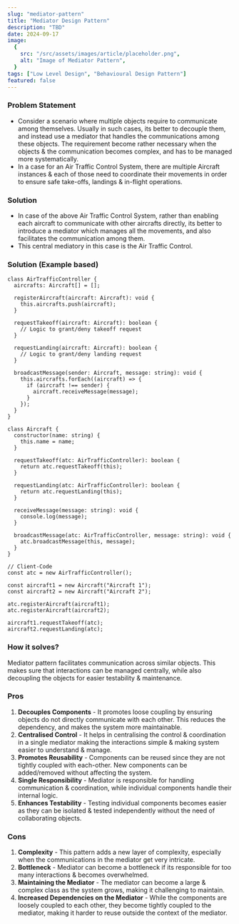 ```yaml
---
slug: "mediator-pattern"
title: "Mediator Design Pattern"
description: "TBD"
date: 2024-09-17
image:
  {
    src: "/src/assets/images/article/placeholder.png",
    alt: "Image of Mediator Pattern",
  }
tags: ["Low Level Design", "Behavioural Design Pattern"]
featured: false
---
```


### Problem Statement

- Consider a scenario where multiple objects require to communicate among themselves. Usually in such cases, its better to decouple them, and instead use a mediator that handles the communications among these objects. The requirement become rather necessary when the objects & the communication becomes complex, and has to be managed more systematically.
- In a case for an Air Traffic Control System, there are multiple Aircraft instances & each of those need to coordinate their movements in order to ensure safe take-offs, landings & in-flight operations.

### Solution

- In case of the above Air Traffic Control System, rather than enabling each aircraft to communicate with other aircrafts directly, its better to introduce a mediator which manages all the movements, and also facilitates the communication among them.
- This central mediatory in this case is the Air Traffic Control.

### Solution (Example based)

```tsx
class AirTrafficController {
  aircrafts: Aircraft[] = [];

  registerAircraft(aircraft: Aircraft): void {
    this.aircrafts.push(aircraft);
  }

  requestTakeoff(aircraft: Aircraft): boolean {
    // Logic to grant/deny takeoff request
  }

  requestLanding(aircraft: Aircraft): boolean {
    // Logic to grant/deny landing request
  }

  broadcastMessage(sender: Aircraft, message: string): void {
    this.aircrafts.forEach((aircraft) => {
      if (aircraft !== sender) {
        aircraft.receiveMessage(message);
      }
    });
  }
}

class Aircraft {
  constructor(name: string) {
    this.name = name;
  }

  requestTakeoff(atc: AirTrafficController): boolean {
    return atc.requestTakeoff(this);
  }

  requestLanding(atc: AirTrafficController): boolean {
    return atc.requestLanding(this);
  }

  receiveMessage(message: string): void {
    console.log(message);
  }

  broadcastMessage(atc: AirTrafficController, message: string): void {
    atc.broadcastMessage(this, message);
  }
}

// Client-Code
const atc = new AirTrafficController();

const aircraft1 = new Aircraft("Aircraft 1");
const aircraft2 = new Aircraft("Aircraft 2");

atc.registerAircraft(aircraft1);
atc.registerAircraft(aircraft2);

aircraft1.requestTakeoff(atc);
aircraft2.requestLanding(atc);
```

### How it solves?

Mediator pattern facilitates communication across similar objects. This makes sure that interactions can be managed centrally, while also decoupling the objects for easier testability & maintenance.

### Pros

1. **Decouples Components** - It promotes loose coupling by ensuring objects do not directly communicate with each other. This reduces the dependency, and makes the system more maintainable.
2. **Centralised Control** - It helps in centralising the control & coordination in a single mediator making the interactions simple & making system easier to understand & manage.
3. **Promotes Reusability** - Components can be reused since they are not tightly coupled with each-other. New components can be added/removed without affecting the system.
4. **Single Responsibility** - Mediator is responsible for handling communication & coordination, while individual components handle their internal logic.
5. **Enhances Testability** - Testing individual components becomes easier as they can be isolated & tested independently without the need of collaborating objects.

### Cons

1. **Complexity** - This pattern adds a new layer of complexity, especially when the communications in the mediator get very intricate.
2. **Bottleneck** - Mediator can become a bottleneck if its responsible for too many interactions & becomes overwhelmed.
3. **Maintaining the Mediator** - The mediator can become a large & complex class as the system grows, making it challenging to maintain.
4. **Increased Dependencies on the Mediator** - While the components are loosely coupled to each other, they become tightly coupled to the mediator, making it harder to reuse outside the context of the mediator.
